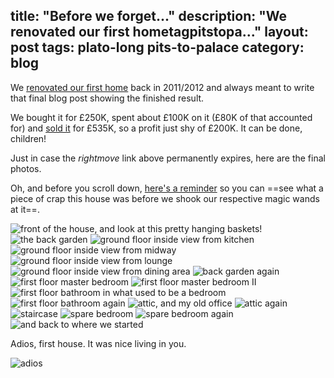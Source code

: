 title: "Before we forget..."
description: "We renovated our first hometagpitstopa..."
layout: post
tags: plato-long pits-to-palace
category: blog
---

We [renovated our first home](/tag/pits-to-palace/) back in 2011/2012 and always meant to write that final blog post showing the finished result.

We bought it for £250K, spent about £100K on it (£80K of that accounted for) and [sold it](http://www.rightmove.co.uk/property-for-sale/property-34967835.html) for £535K, so a profit just shy of £200K. It can be done, children!

Just in case the *rightmove* link above permanently expires, here are the final photos.

Oh, and before you scroll down, [here's a reminder](/2011/06/15/the-first-viewing-on-22nd-of-march-2011-as-you/) so you can ==see what a piece of crap this house was before we shook our respective magic wands at it==.

![front of the house, and look at this pretty hanging baskets!](assets/36308_HAR150316_IMG_00_0000_max_656x437.JPG)
![the back garden](assets/36308_HAR150316_IMG_01_0000_max_656x437.JPG)
![ground floor inside view from kitchen](assets/36308_HAR150316_IMG_02_0000_max_656x437.JPG)
![ground floor inside view from midway](assets/36308_HAR150316_IMG_03_0000_max_656x437.JPG)
![ground floor inside view from lounge](assets/36308_HAR150316_IMG_04_0000_max_656x437.JPG)
![ground floor inside view from dining area](assets/36308_HAR150316_IMG_05_0000_max_656x437.JPG)
![back garden again](assets/36308_HAR150316_IMG_06_0000_max_656x437.JPG)
![first floor master bedroom](assets/36308_HAR150316_IMG_07_0000_max_656x437.JPG)
![first floor master bedroom II](assets/36308_HAR150316_IMG_08_0000_max_656x437.JPG)
![first floor bathroom in what used to be a bedroom](assets/36308_HAR150316_IMG_09_0000_max_656x437.JPG)
![first floor bathroom again](assets/36308_HAR150316_IMG_10_0000_max_656x437.JPG)
![attic, and my old office](assets/36308_HAR150316_IMG_11_0000_max_656x437.JPG)
![attic again](assets/36308_HAR150316_IMG_12_0000_max_656x437.JPG)
![staircase](assets/36308_HAR150316_IMG_13_0000_max_656x437.JPG)
![spare bedroom](assets/36308_HAR150316_IMG_14_0000_max_656x437.JPG)
![spare bedroom again](assets/36308_HAR150316_IMG_15_0000_max_656x437.JPG)
![and back to where we started](assets/36308_HAR150316_IMG_16_0000_max_656x437.JPG)

Adios, first house. It was nice living in you.

![adios](assets/IMG_0660.JPG)
